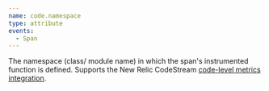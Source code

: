 ```yaml
---
name: code.namespace
type: attribute
events:
  - Span
---
```

The namespace (class/ module name) in which the span's instrumented function is defined. Supports the New Relic CodeStream [code-level metrics integration](/docs/codestream/how-use-codestream/performance-monitoring/).
